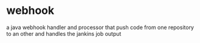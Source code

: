 # webhook
a java webhook handler and processor that push code from one repository to an other and handles the jankins job output
